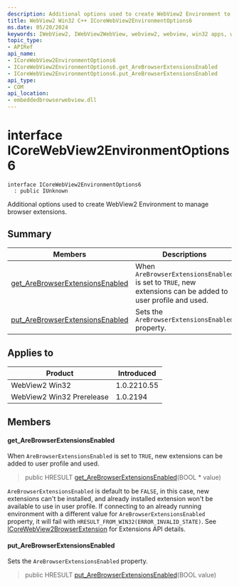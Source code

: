 ```yaml
---
description: Additional options used to create WebView2 Environment to manage browser extensions.
title: WebView2 Win32 C++ ICoreWebView2EnvironmentOptions6
ms.date: 05/20/2024
keywords: IWebView2, IWebView2WebView, webview2, webview, win32 apps, win32, edge, ICoreWebView2, ICoreWebView2Controller, browser control, edge html, ICoreWebView2EnvironmentOptions6
topic_type: 
- APIRef
api_name:
- ICoreWebView2EnvironmentOptions6
- ICoreWebView2EnvironmentOptions6.get_AreBrowserExtensionsEnabled
- ICoreWebView2EnvironmentOptions6.put_AreBrowserExtensionsEnabled
api_type:
- COM
api_location:
- embeddedbrowserwebview.dll
---
```


# interface ICoreWebView2EnvironmentOptions6

```
interface ICoreWebView2EnvironmentOptions6
  : public IUnknown
```

Additional options used to create WebView2 Environment to manage browser extensions.

## Summary

 Members                        | Descriptions
--------------------------------|---------------------------------------------
[get_AreBrowserExtensionsEnabled](#get_arebrowserextensionsenabled) | When `AreBrowserExtensionsEnabled` is set to `TRUE`, new extensions can be added to user profile and used.
[put_AreBrowserExtensionsEnabled](#put_arebrowserextensionsenabled) | Sets the `AreBrowserExtensionsEnabled` property.

## Applies to

Product                         | Introduced
--------------------------------|---------------------------------------------
WebView2 Win32            |    1.0.2210.55
WebView2 Win32 Prerelease |    1.0.2194

## Members

#### get_AreBrowserExtensionsEnabled

When `AreBrowserExtensionsEnabled` is set to `TRUE`, new extensions can be added to user profile and used.

> public HRESULT [get_AreBrowserExtensionsEnabled](#get_arebrowserextensionsenabled)(BOOL * value)

`AreBrowserExtensionsEnabled` is default to be `FALSE`, in this case, new extensions can't be installed, and already installed extension won't be available to use in user profile. If connecting to an already running environment with a different value for `AreBrowserExtensionsEnabled` property, it will fail with `HRESULT_FROM_WIN32(ERROR_INVALID_STATE)`. See [ICoreWebView2BrowserExtension](icorewebview2browserextension.md#icorewebview2browserextension) for Extensions API details.

#### put_AreBrowserExtensionsEnabled

Sets the `AreBrowserExtensionsEnabled` property.

> public HRESULT [put_AreBrowserExtensionsEnabled](#put_arebrowserextensionsenabled)(BOOL value)

